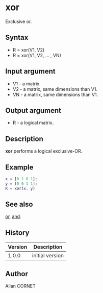

# xor

Exclusive or.

## Syntax

- R = xor(V1, V2)
- R = xor(V1, V2, ... , VN)

## Input argument

 - V1 - a matrix.
 - V2 - a matrix, same dimensions than V1.
 - VN - a matrix, same dimensions than V1.

## Output argument

 - R - a logical matrix.

## Description


  <p><b>xor</b> performs a logical exclusive-OR.</p>


## Example

```matlab
x = [0 1 0 1];
y = [0 0 1 1];
R = xor(x, y)
```

## See also

[or](or.html), [and](and.html).
## History

|Version|Description|
|------|------|
|1.0.0|initial version|


## Author

Allan CORNET



